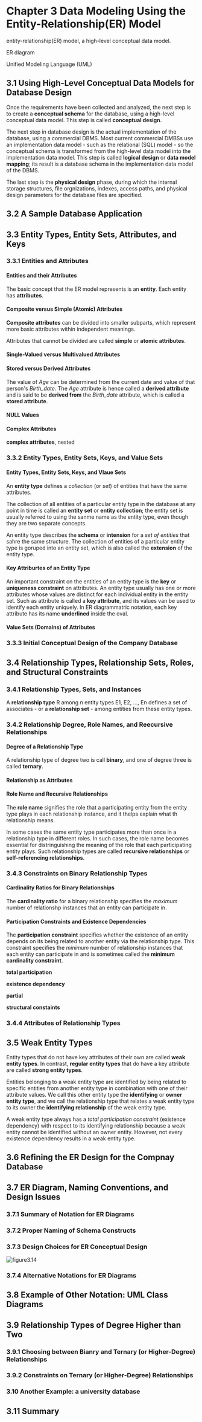 # Chapter 3 Data Modeling Using the Entity-Relationship(ER) Model

entity-relationship(ER) model, a high-level conceptual data model.

ER diagram

Unified Modeling Language (UML)

## 3.1 Using High-Level Conceptual Data Models for Database Design

Once the requirements have been collected and analyzed, the next step is to create a <b>conceptual schema</b> for the database, using a high-level conceptual data model. This step is called <b>conceptual design</b>.

The next step in database design is the actual implementation of the database, using a commercial DBMS. Most current commercial DMBSs use an implementation data model - such as the relational (SQL) model - so the conceptual schema is transformed from the high-level data model into the implementation data model. This step is called <b>logical design</b> or <b>data model mapping</b>; its result is a database schema in the implementation data model of the DBMS.

The last step is the <b>physical design</b> phase, during which the internal storage structures, file orgnizations, indexes, access paths, and physical design parameters for the database files are specified.

## 3.2 A Sample Database Application

## 3.3 Entity Types, Entity Sets, Attributes, and Keys

### 3.3.1 Entities and Attributes

#### Entities and their Attributes

The basic concept that the ER model represents is an <b>entity</b>. Each entity has <b>attributes</b>.

#### Composite versus Simple (Atomic) Attributes

<b>Composite attributes</b> can be divided into smaller subparts, which represent more basic attributes within independent meanings.

Attributes that cannot be divided are called <b>simple</b> or <b>atomic attributes</b>.

#### Single-Valued versus Multivalued Attributes

#### Stored versus Derived Attributes

The value of <i>Age</i> can be determined from the current date and value of that person's <i>Birth_date</i>. The <i>Age</i> attribute is hence called a <b>derived attribute</b> and is said to be <b>derived from</b> the <i>Birth_date</i> attribute, which is called a <b>stored attribute</b>.

#### NULL Values

#### Complex Attributes

<b>complex attributes</b>, nested

### 3.3.2 Entity Types, Entity Sets, Keys, and Value Sets

#### Entity Types, Entity Sets, Keys, and Vlaue Sets

An <b>entity type</b> defines a <i>collection</i> (or <i>set</i>) of entities that have the same attributes.

The collection of all entities of a particular entity type in the database at any point in time is called an <b>entity set</b> or <b>entity collection</b>; the entity set is usually referred to using the sanme name as the entity type, even though they are two separate concepts.

An entity type describes the <b>schema</b> or <b>intension</b> for a <i>set of entities</i> that sahre the same structure. The collection of entities of a particular entity type is goruped into an entity set, which is also called the <b>extension</b> of the entity type.

#### Key Attriburtes of an Entity Type

An important constraint on the entities of an entity type is the <b>key</b> or <b>uniqueness constraint</b> on attributes. An entity type usually has one or more attributes whose values are distinct for each individual entity in the entity set. Such as attribute is called a <b>key attribute</b>, and its values van be used to identify each entity uniquely. In ER diagrammatric notation, each key attribute has its name <b>underlined</b> inside the oval.

#### Value Sets (Domains) of Attributes

### 3.3.3 Initial Conceptual Design of the Company Database

## 3.4 Relationship Types, Relationship Sets, Roles, and Structural Constraints

### 3.4.1 Relationship Types, Sets, and Instances

A <b>relationship type</b> R among n entity types E1, E2, ..., En defines a set of associates - or a <b>relationship set</b> - among entities from these entity types.

### 3.4.2 Relationship Degree, Role Names, and Reecursive Relationships

#### Degree of a Relationship Type

A relationship type of degree two is call <b>binary</b>, and one of degree three is called <b>ternary</b>.

#### Relationship as Attributes

#### Role Name and Recursive Relationships

The <b>role name</b> signifies the role that a participating entity from the entity type plays in each relationship instance, and it thelps explain what th relationship means. <br/>

In some cases the same entity type participates more than once in a relationship type in different roles. In such cases, the role name becomes essential for distringuishing the meaning of the role that each participating entity plays. Such relationship types are called <b>recursive relationships</b> or <b>self-referencing relationships</b>.

### 3.4.3 Constraints on Binary Relationship Types

#### Cardinality Ratios for Binary Relationships

The <b>cardinality ratio</b> for a binary relationship specifies the <i>maximum</i> number of relationshp instances that an entity can participate in.

#### Participation Constraints and Existence Dependencies

The <b>participation constraint</b> specifies whether the existence of an entity depends on its being related to another entity via the relationship type. This constraint specifies the <i>minimum</i> number of relationship instances that each entity can participate in and is sometimes called the <b>minimum cardinality constraint</b>.

<b>total participation</b>

<b>existence dependency</b>

<b>partial</b>

<b>structural constaints</b>

### 3.4.4 Attributes of Relationship Types

## 3.5 Weak Entity Types

Entity types that do not have key attributes of their own are called <b>weak entity types</b>. In contrast, <b>regular entity types</b> that do have a key attribute are called <b>strong entity types</b>.

Entities belonging to a weak entity type are identified by being related to specific entities from another entity type in combination with one of their attribute values. We call this other entity type the <b>identifying</b> or <b>owner entity type</b>, and we call the relationship type that relates a weak entity type to its owner the <b>identifying relationship</b> of the weak entity type.

A weak entity type always has a <i>total participation constraint</i> (existence dependency) with respect to its identifying relationship because a weak entity cannot be identified without an owner entity. However, not every existence dependency results in a weak entity type.

## 3.6 Refining the ER Design for the Compnay Database

## 3.7 ER Diagram, Naming Conventions, and Design Issues

### 3.7.1 Summary of Notation for ER Diagrams

### 3.7.2 Proper Naming of Schema Constructs

### 3.7.3 Design Choices for ER Conceptual Design

![figure3.14](asset/figure314.png "Summary of the notation for ER diagram")

### 3.7.4 Alternative Notations for ER Diagrams

## 3.8 Example of Other Notation: UML Class Diagrams

## 3.9 Relationship Types of Degree Higher than Two

### 3.9.1 Choosing between Bianry and Ternary (or Higher-Degree) Relationships

### 3.9.2 Constraints on Ternary (or Higher-Degree) Relationships

### 3.10 Another Example: a university database

## 3.11 Summary